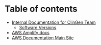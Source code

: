 # Table of contents

* [Internal Documentation for ClinGen Team](README.md)
  * [Software Versions](readme/software-versions.md)
* [AWS Amplify docs](https://docs.aws.amazon.com/amplify/latest/userguide/welcome.html)
* [AWS Documentation Main Site](https://docs.aws.amazon.com/index.html)
